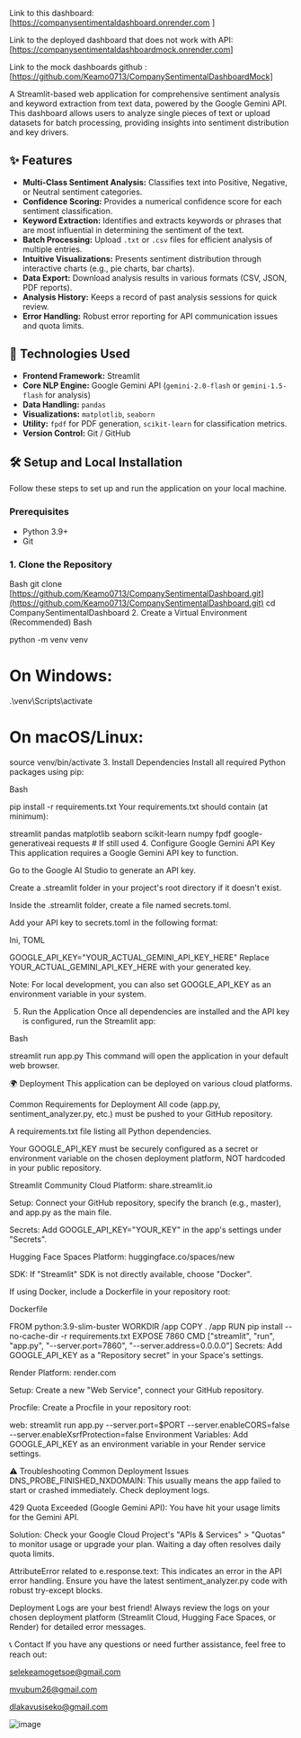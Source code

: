 Link to this dashboard: [https://companysentimentaldashboard.onrender.com ]

Link to the deployed dashboard that does not work with API: [https://companysentimentaldashboardmock.onrender.com] 

Link to the mock dashboards github : [https://github.com/Keamo0713/CompanySentimentalDashboardMock]

A Streamlit-based web application for comprehensive sentiment analysis and keyword extraction from text data, powered by the Google Gemini API. This dashboard allows users to analyze single pieces of text or upload datasets for batch processing, providing insights into sentiment distribution and key drivers.

## ✨ Features

* **Multi-Class Sentiment Analysis:** Classifies text into Positive, Negative, or Neutral sentiment categories.
* **Confidence Scoring:** Provides a numerical confidence score for each sentiment classification.
* **Keyword Extraction:** Identifies and extracts keywords or phrases that are most influential in determining the sentiment of the text.
* **Batch Processing:** Upload `.txt` or `.csv` files for efficient analysis of multiple entries.
* **Intuitive Visualizations:** Presents sentiment distribution through interactive charts (e.g., pie charts, bar charts).
* **Data Export:** Download analysis results in various formats (CSV, JSON, PDF reports).
* **Analysis History:** Keeps a record of past analysis sessions for quick review.
* **Error Handling:** Robust error reporting for API communication issues and quota limits.

## 🚀 Technologies Used

* **Frontend Framework:** Streamlit
* **Core NLP Engine:** Google Gemini API (`gemini-2.0-flash` or `gemini-1.5-flash` for analysis)
* **Data Handling:** `pandas`
* **Visualizations:** `matplotlib`, `seaborn`
* **Utility:** `fpdf` for PDF generation, `scikit-learn` for classification metrics.
* **Version Control:** Git / GitHub

## 🛠️ Setup and Local Installation

Follow these steps to set up and run the application on your local machine.

### Prerequisites

* Python 3.9+
* Git

### 1. Clone the Repository

Bash
git clone [https://github.com/Keamo0713/CompanySentimentalDashboard.git](https://github.com/Keamo0713/CompanySentimentalDashboard.git)
cd CompanySentimentalDashboard
2. Create a Virtual Environment (Recommended)
Bash

python -m venv venv
# On Windows:
.\venv\Scripts\activate
# On macOS/Linux:
source venv/bin/activate
3. Install Dependencies
Install all required Python packages using pip:

Bash

pip install -r requirements.txt
Your requirements.txt should contain (at minimum):

streamlit
pandas
matplotlib
seaborn
scikit-learn
numpy
fpdf
google-generativeai
requests # If still used
4. Configure Google Gemini API Key
This application requires a Google Gemini API key to function.

Go to the Google AI Studio to generate an API key.

Create a .streamlit folder in your project's root directory if it doesn't exist.

Inside the .streamlit folder, create a file named secrets.toml.

Add your API key to secrets.toml in the following format:

Ini, TOML

GOOGLE_API_KEY="YOUR_ACTUAL_GEMINI_API_KEY_HERE"
Replace YOUR_ACTUAL_GEMINI_API_KEY_HERE with your generated key.

Note: For local development, you can also set GOOGLE_API_KEY as an environment variable in your system.

5. Run the Application
Once all dependencies are installed and the API key is configured, run the Streamlit app:

Bash

streamlit run app.py
This command will open the application in your default web browser.

🌍 Deployment
This application can be deployed on various cloud platforms.

Common Requirements for Deployment
All code (app.py, sentiment_analyzer.py, etc.) must be pushed to your GitHub repository.

A requirements.txt file listing all Python dependencies.

Your GOOGLE_API_KEY must be securely configured as a secret or environment variable on the chosen deployment platform, NOT hardcoded in your public repository.

Streamlit Community Cloud
Platform: share.streamlit.io

Setup: Connect your GitHub repository, specify the branch (e.g., master), and app.py as the main file.

Secrets: Add GOOGLE_API_KEY="YOUR_KEY" in the app's settings under "Secrets".

Hugging Face Spaces
Platform: huggingface.co/spaces/new

SDK: If "Streamlit" SDK is not directly available, choose "Docker".

If using Docker, include a Dockerfile in your repository root:

Dockerfile

FROM python:3.9-slim-buster
WORKDIR /app
COPY . /app
RUN pip install --no-cache-dir -r requirements.txt
EXPOSE 7860
CMD ["streamlit", "run", "app.py", "--server.port=7860", "--server.address=0.0.0.0"]
Secrets: Add GOOGLE_API_KEY as a "Repository secret" in your Space's settings.

Render
Platform: render.com

Setup: Create a new "Web Service", connect your GitHub repository.

Procfile: Create a Procfile in your repository root:

web: streamlit run app.py --server.port=$PORT --server.enableCORS=false --server.enableXsrfProtection=false
Environment Variables: Add GOOGLE_API_KEY as an environment variable in your Render service settings.

⚠️ Troubleshooting Common Deployment Issues
DNS_PROBE_FINISHED_NXDOMAIN: This usually means the app failed to start or crashed immediately. Check deployment logs.

429 Quota Exceeded (Google Gemini API): You have hit your usage limits for the Gemini API.

Solution: Check your Google Cloud Project's "APIs & Services" > "Quotas" to monitor usage or upgrade your plan. Waiting a day often resolves daily quota limits.

AttributeError related to e.response.text: This indicates an error in the API error handling. Ensure you have the latest sentiment_analyzer.py code with robust try-except blocks.

Deployment Logs are your best friend! Always review the logs on your chosen deployment platform (Streamlit Cloud, Hugging Face Spaces, or Render) for detailed error messages.

📞 Contact
If you have any questions or need further assistance, feel free to reach out:

selekeamogetsoe@gmail.com

mvubum26@gmail.com

dlakavusiseko@gmail.com

![image](https://github.com/user-attachments/assets/fb4aad58-4370-42fd-bf15-7670089a2ff3)

